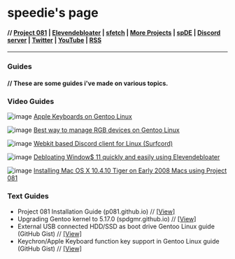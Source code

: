 # speedie's page

#### // [Project 081](https://p081.github.io) | [Elevendebloater](https://spdgmr.github.io/elevendebloater) | [sfetch](https://spdgmr.github.io/sfetch) | [More Projects](https://spdgmr.github.io/projects) | [spDE](https://spdgmr.github.io/spde) | [Discord server](https://ffdiscord.github.io) | [Twitter](https://nitter.net/spdgmr) | [YouTube](https://invidious.namazso.eu/speedie) | [RSS](https://raw.githubusercontent.com/spdgmr/posts/main/rss.xml)
--------------

### Guides

#### // These are some guides i've made on various topics.

### Video Guides
![image](https://user-images.githubusercontent.com/71722170/156640135-eaa318cb-cfd6-439d-b088-08d1de839c8d.png)
[Apple Keyboards on Gentoo Linux](https://invidious.namazso.eu/watch?v=l3lQudl2nas)

![image](https://user-images.githubusercontent.com/71722170/156640315-98692fe4-ab42-4c54-9340-2fbfca410e75.png)
[Best way to manage RGB devices on Gentoo Linux](https://invidious.namazso.eu/watch?v=A53sx4QXX1M)

![image](https://user-images.githubusercontent.com/71722170/156640535-220a67b9-b284-42c0-a243-0c6de3dee962.png)
[Webkit based Discord client for Linux (Surfcord)](https://invidious.namazso.eu/watch?v=nhBD9YtLW_s)

![image](https://user-images.githubusercontent.com/71722170/156640864-840c2154-dcbe-4bc4-b157-9d60a17969c7.png)
[Debloating Window$ 11 quickly and easily using Elevendebloater](https://invidious.namazso.eu/watch?v=f-wcbHPPbkY)

![image](https://user-images.githubusercontent.com/71722170/156641390-7cb07870-91b1-41ed-b2ce-480763698991.png)
[Installing Mac OS X 10.4.10 Tiger on Early 2008 Macs using Project 081](https://invidious.namazso.eu/watch?v=ch_eIXkctLg)

### Text Guides
- Project 081 Installation Guide (p081.github.io) // [[View]](https://p081.github.io/installguide)
- Upgrading Gentoo kernel to 5.17.0 (spdgmr.github.io) // [[View]](https://spdgmr.github.io/guide01)
- External USB connected HDD/SSD as boot drive Gentoo Linux guide (GitHub Gist) // [[View]](https://gist.github.com/speediegamer/c4ab5f82b87859653107412de17d183f)
- Keychron/Apple Keyboard function key support in Gentoo Linux guide (GitHub Gist) // [[View]](https://gist.github.com/speediegamer/833db7e8f97c6a4a7fcd61868b5bbc9c)
